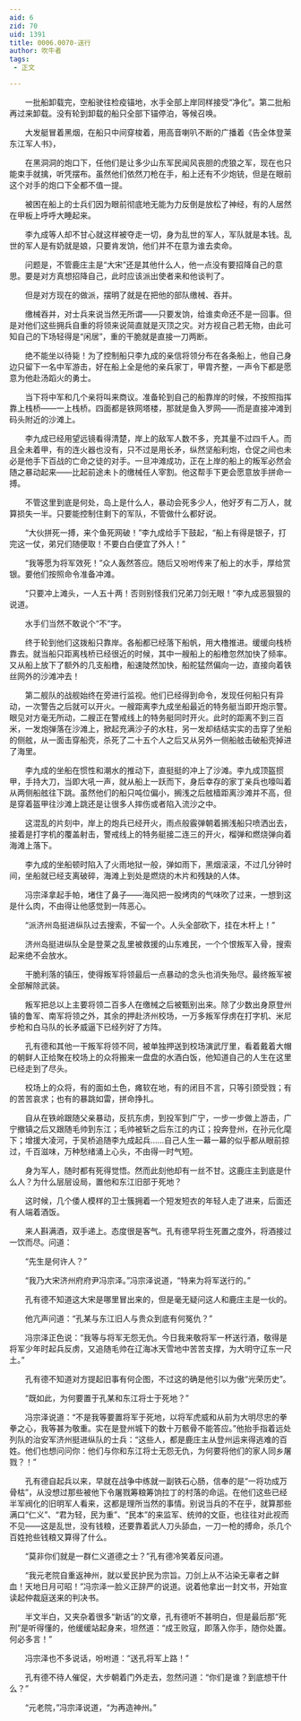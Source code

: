 ```yaml
---
aid: 6
zid: 70
uid: 1391
title: 0006.0070-送行
author: 吹牛者
tags: 
 - 正文

---
```




　　一批船卸载完，空船驶往检疫锚地，水手全部上岸同样接受“净化”。第二批船再过来卸载。没有轮到卸载的船只全部下锚停泊，等候召唤。

　　大发艇冒着黑烟，在船只中间穿梭着，用高音喇叭不断的广播着《告全体登莱东江军人书》，

　　在黑洞洞的炮口下，任他们是让多少山东军民闻风丧胆的虎狼之军，现在也只能束手就擒，听凭摆布。虽然他们依然刀枪在手，船上还有不少炮铳，但是在眼前这个对手的炮口下全都不值一提。

　　被困在船上的士兵们因为眼前彻底地无能为力反倒是放松了神经，有的人居然在甲板上呼呼大睡起来。

　　李九成等人却不甘心就这样被夺走一切，身为乱世的军人，军队就是本钱。乱世的军人是有奶就是娘，只要肯发饷，他们并不在意为谁去卖命。

　　问题是，不管鹿庄主是“大宋”还是其他什么人，他一点没有要招降自己的意思。要是对方真想招降自己，此时应该派出使者来和他谈判了。

　　但是对方现在的做派，摆明了就是在把他的部队缴械、吞并。

　　缴械吞并，对士兵来说当然无所谓——只要发饷，给谁卖命还不是一回事。但是对他们这些拥兵自重的将领来说简直就是灭顶之灾。对方视自己若无物，由此可知自己的下场轻得是“闲居”，重的干脆就是直接一刀两断。

　　绝不能坐以待毙！为了控制船只李九成的亲信将领分布在各条船上，他自己身边只留下一名中军游击，好在船上全是他的亲兵家丁，甲胄齐整，一声令下都是愿意为他赴汤蹈火的勇士。

　　当下将中军和几个亲将叫来商议。准备轮到自己的船靠岸的时候，不按照指挥靠上栈桥——一上栈桥。四面都是铁网塔楼，那就是鱼入罗网——而是直接冲滩到码头附近的沙滩上。

　　李九成已经用望远镜看得清楚，岸上的敌军人数不多，充其量不过四千人。而且全未着甲，有的连火器也没有，只不过是用长矛，纵然坚船利炮，仓促之间也未必是他手下百战的亡命之徒的对手。一旦冲滩成功，正在上岸的船上的叛军必然会随之暴动起来——比起前途未卜的缴械任人宰割。他这帮手下更会愿意放手拼命一搏。

　　不管这里到底是何处，岛上是什么人，暴动会死多少人，他好歹有二万人，就算损失一半。只要能控制住剩下的军队，不管做什么都好说。

　　“大伙拼死一搏，来个鱼死网破！”李九成给手下鼓起，“船上有得是银子，打完这一仗，弟兄们随便取！不要白白便宜了外人！”

　　“我等愿为将军效死！”众人轰然答应。随后又吩咐传来了船上的水手，厚给赏银。要他们按照命令准备冲滩。

　　“只要冲上滩头，一人五十两！否则别怪我们兄弟刀剑无眼！”李九成恶狠狠的说道。

　　水手们当然不敢说个“不”字。

　　终于轮到他们这拨船只靠岸。各船都已经落下船帆，用大橹推进。缓缓向栈桥靠去。就当船只距离栈桥已经很近的时候，其中一艘船上的船橹忽然加快了频率。又从船上放下了额外的几支船橹，船速陡然加快，船舵猛然偏向一边，直接向着铁丝网外的沙滩冲去！

　　第二舰队的战舰始终在旁进行监视。他们已经得到命令，发现任何船只有异动，一次警告之后就可以开火。一艘距离李九成坐船最近的特务艇当即开炮示警。眼见对方毫无所动，二艘正在警戒线上的特务艇同时开火。此时的距离不到三百米，一发炮弹落在沙滩上，掀起充满沙子的水柱，另一发却结结实实的击穿了坐船的侧舷，从一面击穿船壳，杀死了二十五个人之后又从另外一侧船舷击破船壳掉进了海里。

　　李九成的坐船在惯性和潮水的推动下，直挺挺的冲上了沙滩。李九成顶盔掼甲，手持大刀，当即大吼一声，就从船上一跃而下，身后幸存的家丁亲兵也嚎叫着从两侧船舷往下跳。虽然他们的船只吨位偏小，搁浅之后舷樯距离沙滩并不高，但是穿着盔甲往沙滩上跳还是让很多人摔伤或者陷入流沙之中。

　　这混乱的片刻中，岸上的炮兵已经开火，雨点般霰弹朝着搁浅船只喷洒出去，接着是打字机的覆盖射击，警戒线上的特务艇接二连三的开火，榴弹和燃烧弹向着海滩上落下。

　　李九成的坐船顿时陷入了火雨地狱一般，弹如雨下，黑烟滚滚，不过几分钟时间，坐船就已经支离破碎，海滩上到处是燃烧的木片和残缺的人体。

　　冯宗泽拿起手帕，堵住了鼻子——海风把一股烤肉的气味吹了过来，一想到这是什么肉，不由得让他感觉到一阵恶心。

　　“派济州岛挺进纵队过去搜索，不留一个。人头全部砍下，挂在木杆上！”

　　济州岛挺进纵队全是登莱之乱里被救援的山东难民，一个个恨叛军入骨，搜索起来绝不会放水。

　　干脆利落的镇压，使得叛军将领最后一点暴动的念头也消失殆尽。最终叛军被全部解除武装。

　　叛军把总以上主要将领二百多人在缴械之后被甄别出来。除了少数出身原登州镇的鲁军、南军将领之外，其余的押赴济州校场，一万多叛军俘虏在打字机、米尼步枪和白马队的长矛威逼下已经列好了方阵。

　　孔有德和其他一干叛军将领不同，被单独押送到校场演武厅里，看着戴着大帽的朝鲜人正给聚在校场上的众将搬来一盘盘的水酒白饭，他知道自己的人生在这里已经走到了尽头。

　　校场上的众将，有的面如土色，瘫软在地，有的闭目不言，只等引颈受戮；有的苦苦哀求；也有的暴跳如雷，拼命挣扎。

　　自从在铁岭跟随父亲暴动，反抗东虏，到投军到广宁，一步一步做上游击，广宁撤镇之后又跟随毛帅到东江；毛帅被斩之后东江的内讧；投奔登州，在孙元化麾下；增援大凌河，于吴桥追随李九成起兵……自己人生一幕一幕的似乎都从眼前掠过，千百滋味，万种愁绪涌上心头，不由得一时气短。

　　身为军人，随时都有死得觉悟。然而此刻他却有一丝不甘。这鹿庄主到底是什么人？为什么层层设局，置他和东江旧部于死地？

　　这时候，几个倭人模样的卫士簇拥着一个短发短衣的年轻人走了进来，后面还有人端着酒饭。

　　来人斟满酒，双手递上。态度很是客气。孔有德早将生死置之度外，将酒接过一饮而尽。问道：

　　“先生是何许人？”

　　“我乃大宋济州府府尹冯宗泽。”冯宗泽说道，“特来为将军送行的。”

　　孔有德不知道这大宋是哪里冒出来的，但是毫无疑问这人和鹿庄主是一伙的。

　　他亢声问道：“孔某与东江旧人与贵众到底有何冤仇？”

　　冯宗泽正色说：“我等与将军无怨无仇。今日我来敬将军一杯送行酒，敬得是将军少年时起兵反虏，又追随毛帅在辽海冰天雪地中苦苦支撑，为大明守辽东一尺土。”

　　孔有德不知道对方提起旧事有何企图，不过这的确是他引以为傲“光荣历史”。

　　“既如此，为何要置于孔某和东江将士于死地？”

　　冯宗泽说道：“不是我等要置将军于死地，以将军虎威和从前为大明尽忠的拳拳之心，我等甚为敬重。实在是登州城下的数十万骸骨不能答应。”他抬手指着远处列队的治安军济州挺进纵队的士兵：“这些人，都是鹿庄主从登州运来得逃难的百姓。他们也想问问你：他们与你和东江将士无怨无仇，为何要将他们的家人同乡屠戮？！”

　　孔有德自起兵以来，早就在战争中练就一副铁石心肠，信奉的是“一将功成万骨枯”，从没想过那些被他下令屠戮筹粮筹饷拉丁的村落的命运。在他们这些已经半军阀化的旧明军人看来，这都是理所当然的事情。别说当兵的不在乎，就算那些满口“仁义”、“君为轻，民为重”、“民本”的来监军、统帅的文臣，也往往对此视而不见——这是乱世，没有钱粮，还要靠着武人刀头舔血，一刀一枪的搏命，杀几个百姓抢些钱粮又算得了什么。

　　“莫非你们就是一群仁义道德之士？”孔有德冷笑着反问道。

　　“我元老院自重返神州，就以爱民护民为宗旨。刀剑上从不沾染无辜者之鲜血！天地日月可昭！”冯宗泽一脸义正辞严的说道。说着他拿出一封文书，开始宣读起仲裁庭送来的判决书。

　　半文半白，又夹杂着很多“新话”的文章，孔有德听不甚明白，但是最后那“死刑”是听得懂的，他缓缓站起身来，坦然道：“成王败寇，即落入你手，随你处置。何必多言！”

　　冯宗泽也不多说话，吩咐道：“送孔将军上路！”

　　孔有德不待人催促，大步朝着门外走去，忽然问道：“你们是谁？到底想干什么？”

　　“元老院，”冯宗泽说道，“为再造神州。”


